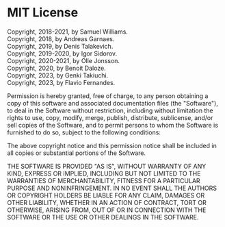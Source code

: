 # MIT License

Copyright, 2018-2021, by Samuel Williams.  
Copyright, 2018, by Andreas Garnaes.  
Copyright, 2019, by Denis Talakevich.  
Copyright, 2019-2020, by Igor Sidorov.  
Copyright, 2020-2021, by Olle Jonsson.  
Copyright, 2020, by Benoit Daloze.  
Copyright, 2023, by Genki Takiuchi.  
Copyright, 2023, by Flavio Fernandes.  

Permission is hereby granted, free of charge, to any person obtaining a copy
of this software and associated documentation files (the "Software"), to deal
in the Software without restriction, including without limitation the rights
to use, copy, modify, merge, publish, distribute, sublicense, and/or sell
copies of the Software, and to permit persons to whom the Software is
furnished to do so, subject to the following conditions:

The above copyright notice and this permission notice shall be included in all
copies or substantial portions of the Software.

THE SOFTWARE IS PROVIDED "AS IS", WITHOUT WARRANTY OF ANY KIND, EXPRESS OR
IMPLIED, INCLUDING BUT NOT LIMITED TO THE WARRANTIES OF MERCHANTABILITY,
FITNESS FOR A PARTICULAR PURPOSE AND NONINFRINGEMENT. IN NO EVENT SHALL THE
AUTHORS OR COPYRIGHT HOLDERS BE LIABLE FOR ANY CLAIM, DAMAGES OR OTHER
LIABILITY, WHETHER IN AN ACTION OF CONTRACT, TORT OR OTHERWISE, ARISING FROM,
OUT OF OR IN CONNECTION WITH THE SOFTWARE OR THE USE OR OTHER DEALINGS IN THE
SOFTWARE.
